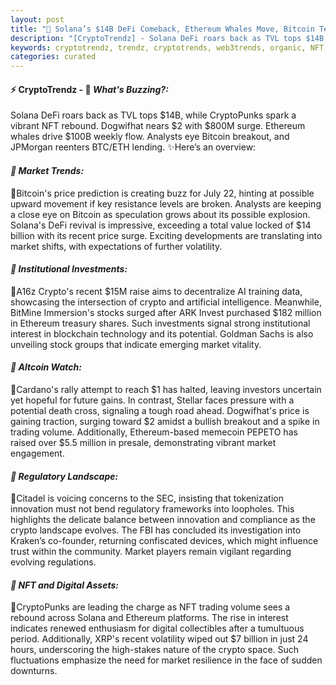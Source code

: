```yaml
---
layout: post
title: "🌌 Solana’s $14B DeFi Comeback, Ethereum Whales Move, Bitcoin Teeters"
description: "[CryptoTrendz] - Solana DeFi roars back as TVL tops $14B, while CryptoPunks spark a vibrant NFT rebound. Dogwifhat nears $2 with $800M surge. Ethereum whales drive $100B weekly flow. Analysts eye Bitcoin breakout, and JPMorgan reenters BTC/ETH lending."
keywords: cryptotrendz, trendz, cryptotrends, web3trends, organic, NFT, BTC, XRP, Ethereum, Analyst, Token, JPMORGAN, Crypto, Bitcoin, Trading, AI, Memecoin
categories: curated
---
```


#### ⚡ CryptoTrendz - 📌 *What's Buzzing?:*

Solana DeFi roars back as TVL tops $14B, while CryptoPunks spark a vibrant NFT rebound. Dogwifhat nears $2 with $800M surge. Ethereum whales drive $100B weekly flow. Analysts eye Bitcoin breakout, and JPMorgan reenters BTC/ETH lending. ✨Here’s an overview:


#### *🔖  Market Trends:*  

🔹Bitcoin's price prediction is creating buzz for July 22, hinting at possible upward movement if key resistance levels are broken. Analysts are keeping a close eye on Bitcoin as speculation grows about its possible explosion. Solana's DeFi revival is impressive, exceeding a total value locked of $14 billion with its recent price surge. Exciting developments are translating into market shifts, with expectations of further volatility.

#### *🔖  Institutional Investments:*  

🔹A16z Crypto's recent $15M raise aims to decentralize AI training data, showcasing the intersection of crypto and artificial intelligence. Meanwhile, BitMine Immersion's stocks surged after ARK Invest purchased $182 million in Ethereum treasury shares. Such investments signal strong institutional interest in blockchain technology and its potential. Goldman Sachs is also unveiling stock groups that indicate emerging market vitality.

#### *🔖  Altcoin Watch:*  

🔹Cardano's rally attempt to reach $1 has halted, leaving investors uncertain yet hopeful for future gains. In contrast, Stellar faces pressure with a potential death cross, signaling a tough road ahead. Dogwifhat's price is gaining traction, surging toward $2 amidst a bullish breakout and a spike in trading volume. Additionally, Ethereum-based memecoin PEPETO has raised over $5.5 million in presale, demonstrating vibrant market engagement.

#### *🔖  Regulatory Landscape:*  

🔹Citadel is voicing concerns to the SEC, insisting that tokenization innovation must not bend regulatory frameworks into loopholes. This highlights the delicate balance between innovation and compliance as the crypto landscape evolves. The FBI has concluded its investigation into Kraken’s co-founder, returning confiscated devices, which might influence trust within the community. Market players remain vigilant regarding evolving regulations.

#### *🔖  NFT and Digital Assets:*  

🔹CryptoPunks are leading the charge as NFT trading volume sees a rebound across Solana and Ethereum platforms. The rise in interest indicates renewed enthusiasm for digital collectibles after a tumultuous period. Additionally, XRP's recent volatility wiped out $7 billion in just 24 hours, underscoring the high-stakes nature of the crypto space. Such fluctuations emphasize the need for market resilience in the face of sudden downturns.